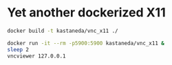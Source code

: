 Yet another dockerized X11
==========================

```bash
docker build -t kastaneda/vnc_x11 ./

docker run -it --rm -p5900:5900 kastaneda/vnc_x11 &
sleep 2
vncviewer 127.0.0.1

```
